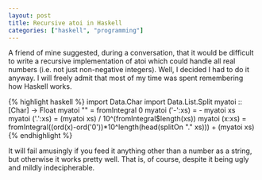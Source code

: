 ```yaml
---
layout: post
title: Recursive atoi in Haskell
categories: ["haskell", "programming"]
---
```

A friend of mine suggested, during a conversation, that it would be difficult to write a recursive implementation of atoi which could handle all real numbers (i.e. not just non-negative integers). Well, I decided I had to do it anyway. I will freely admit that most of my time was spent remembering how Haskell works.

{% highlight haskell %}
import Data.Char
import Data.List.Split
myatoi :: [Char] -> Float
myatoi ""       = fromIntegral 0
myatoi ('-':xs) = - myatoi xs
myatoi ('.':xs) = (myatoi xs) / 10^(fromIntegral$length(xs))
myatoi (x:xs)   = fromIntegral((ord(x)-ord('0'))*10^length(head(splitOn "." xs))) + (myatoi xs)
{% endhighlight %}

It will fail amusingly if you feed it anything other than a number as a string, but otherwise it works pretty well. That is, of course, despite it being ugly and mildly indecipherable.

